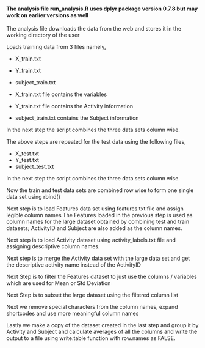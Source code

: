 #### The analysis file run_analysis.R uses dplyr package version 0.7.8 but may work on earlier versions as well

The analysis file downloads the data from the web and stores it in the working directory of the user

Loads training data from 3 files namely,
* X_train.txt
* Y_train.txt
* subject_train.txt

* X_train.txt file contains the variables
* Y_train.txt file contains the Activity information
* subject_train.txt contains the Subject information

In the next step the script combines the three data sets column wise.

The above steps are repeated for the test data using the following files,
* X_test.txt
* Y_test.txt
* subject_test.txt

In the next step the script combines the three data sets column wise.

Now the train and test data sets are combined row wise to form  one single data set using rbind()

Next step is to load Features data set using features.txt file and assign legible column names
The Features loaded in the previous step is used as column names for the large dataset obtained by combining test and train datasets; ActivityID and Subject are also added as the column names.

Next step is to load Activity dataset using activity_labels.txt file and assigning descriptive column names.

Next step is to merge the Activity data set with the large data set and get the descriptive activity name instead of the ActivityID


Next Step is to filter the Features dataset to just use the columns / variables which are used for Mean or Std Deviation

Next Step is to subset the large dataset using the filtered column list

Next we remove special characters from the column names, expand shortcodes and use more meaningful column names

Lastly we make a copy of the dataset created in the last step and group it by Activity and Subject and calculate averages of all the columns and write the output to a file using write.table function with row.names as FALSE.
